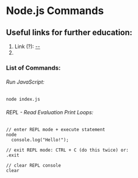 # Node.js Commands

## Useful links for further education:
1. Link (?): [--](https://aaa.aa/)
2.

### List of Commands:

###### Run JavaScript:
```
node index.js
```

###### REPL - Read Evaluation Print Loops:
```
// enter REPL mode + execute statement
node
  console.log("Hello!");

// exit REPL mode: CTRL + C (do this twice) or:
.exit

// clear REPL console
clear
```
